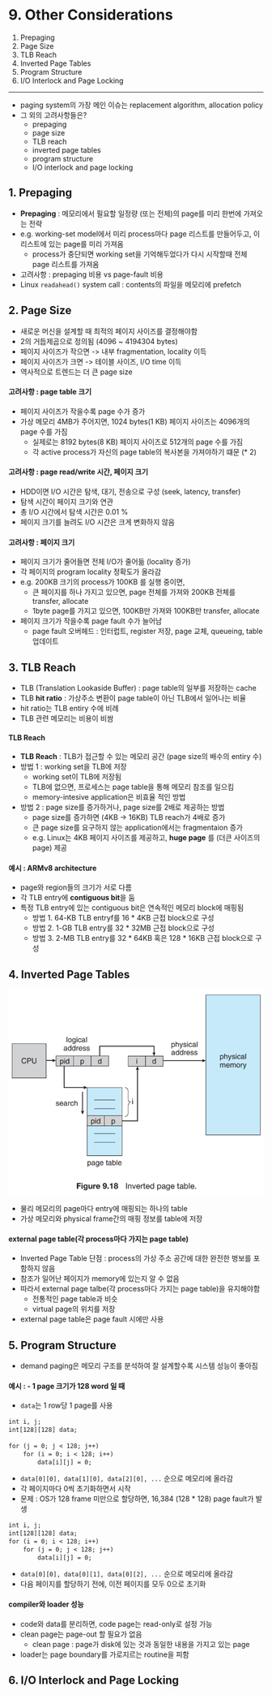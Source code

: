 # 9. Other Considerations

1. Prepaging
2. Page Size
3. TLB Reach
4. Inverted Page Tables
5. Program Structure
6. I/O Interlock and Page Locking

---

- paging system의 가장 메인 이슈는 replacement algorithm, allocation policy
- 그 외의 고려사항들은?
    - prepaging
    - page size
    - TLB reach
    - inverted page tables
    - program structure
    - I/O interlock and page locking

## 1. Prepaging

- **Prepaging** : 메모리에서 필요할 일정량 (또는 전체)의 page를 미리 한번에 가져오는 전략
- e.g. working-set model에서 미리 process마다 page 리스트를 만들어두고, 이 리스트에 있는 page를 미리 가져옴
    - process가 중단되면 working set을 기억해두었다가 다시 시작할때 전체 page 리스트를 가져옴
- 고려사항 : prepaging 비용 vs page-fault 비용
- Linux `readahead()` system call : contents의 파일을 메모리에 prefetch

## 2. Page Size

- 새로운 머신을 설계할 때 최적의 페이지 사이즈를 결정해야함
- 2의 거듭제곱으로 정의됨 (4096 ~ 4194304 bytes)
- 페이지 사이즈가 작으면 -> 내부 fragmentation, locality 이득
- 페이지 사이즈가 크면 -> 테이블 사이즈, I/O time 이득
- 역사적으로 트렌드는 더 큰 page size

#### 고려사항 : page table 크기

- 페이지 사이즈가 작을수록 page 수가 증가
- 가상 메모리 4MB가 주어지면, 1024 bytes(1 KB) 페이지 사이즈는 4096개의 page 수를 가짐
    - 실제로는 8192 bytes(8 KB) 페이지 사이즈로 512개의 page 수를 가짐
    - 각 active process가 자신의 page table의 복사본을 가져야하기 떄문 (* 2)

#### 고려사항 : page read/write 시간, 페이지 크기

- HDD이면 I/O 시간은 탐색, 대기, 전송으로 구성 (seek, latency, transfer)
- 탐색 시간이 페이지 크기와 연관
- 총 I/O 시간에서 탐색 시간은 0.01 %
- 페이지 크기를 늘려도 I/O 시간은 크게 변화하지 않음

#### 고려사항 : 페이지 크기

- 페이지 크기가 줄어들면 전체 I/O가 줄어듦 (locality 증가)
- 각 페이지의 program locality 정확도가 올라감
- e.g. 200KB 크기의 process가 100KB 를 실행 중이면,
    - 큰 페이지를 하나 가지고 있으면, page 전체를 가져와 200KB 전체를 transfer, allocate
    - 1byte page를 가지고 있으면, 100KB만 가져와 100KB만 transfer, allocate
- 페이지 크기가 작을수록 page fault 수가 늘어남
    - page fault 오버헤드 : 인터럽트, register 저장, page 교체, queueing, table 업데이트

## 3. TLB Reach

- TLB (Translation Lookaside Buffer) : page table의 일부를 저장하는 cache
- TLB **hit ratio** : 가상주소 변환이 page table이 아닌 TLB에서 일어나는 비율
- hit ratio는 TLB entiry 수에 비례
- TLB 관련 메모리는 비용이 비쌈

#### TLB Reach

- **TLB Reach** : TLB가 접근할 수 있는 메모리 공간 (page size의 배수의 entiry 수)
- 방법 1 : working set을 TLB에 저장
    - working set이 TLB에 저장됨
    - TLB에 없으면, 프로세스는 page table을 통해 메모리 참조를 일으킴
    - memory-intesive application은 비효율 적인 방법
- 방법 2 : page size를 증가하거나, page size를 2배로 제공하는 방법
    - page size를 증가하면 (4KB -> 16KB) TLB reach가 4배로 증가
    - 큰 page size를 요구하지 않는 application에서는 fragmentaion 증가
    - e.g. Linux는 4KB 페이지 사이즈를 제공하고, **huge page** 를 (더큰 사이즈의 page) 제공

#### 예시 : ARMv8 architecture

- page와 region들의 크기가 서로 다름
- 각 TLB entry에 **contiguous bit**을 둠
- 특정 TLB entry에 있는 contiguous bit은 연속적인 메모리 block에 매핑됨
    - 방법 1. 64-KB TLB entryf를 16 * 4KB 근접 block으로 구성
    - 방법 2. 1-GB TLB entry를 32 * 32MB 근접 block으로 구성
    - 방법 3. 2-MB TLB entry를 32 * 64KB 혹은 128 * 16KB 근접 block으로 구성

## 4. Inverted Page Tables

![img.png](img.png)

- 물리 메모리의 page마다 entry에 매핑되는 하나의 table
- 가상 메모리와 physical frame간의 매핑 정보를 table에 저장

#### external page table(각 process마다 가지는 page table)

- Inverted Page Table 단점 : process의 가상 주소 공간에 대한 완전한 벙보를 포함하지 않음
- 참조가 일어난 페이지가 memory에 있는지 알 수 없음
- 따라서 external page talbe(각 process마다 가지는 page table)을 유지해야함
    - 전통적인 page table과 비슷
    - virtual page의 위치를 저장
- external page table은 page fault 시에만 사용

## 5. Program Structure

- demand paging은 메모리 구조를 분석하여 잘 설계할수록 시스템 성능이 좋아짐

#### 예시 : - 1 page 크기가 128 word 일 때

- `data`는 1 row당 1 page를 사용

````
int i, j;
int[128][128] data;

for (j = 0; j < 128; j++)
    for (i = 0; i < 128; i++)
        data[i][j] = 0;
````

- `data[0][0], data[1][0], data[2][0], ...` 순으로 메모리에 올라감
- 각 페이지마다 0씩 초기화하면서 시작
- 문제 : OS가 128 frame 미만으로 할당하면, 16,384 (128 * 128) page fault가 발생

````
int i, j;
int[128][128] data;
for (i = 0; i < 128; i++)
    for (j = 0; j < 128; j++)
        data[i][j] = 0;
````

- `data[0][0], data[0][1], data[0][2], ...` 순으로 메모리에 올라감
- 다음 페이지를 할당하기 전에, 이전 페이지를 모두 0으로 초기화

#### compiler와 loader 성능

- code와 data를 분리하면, code page는 read-only로 설정 가능
- clean page는 page-out 할 필요가 없음
    - clean page : page가 disk에 있는 것과 동일한 내용을 가지고 있는 page
- loader는 page boundary를 가로지르는 routine을 피함

## 6. I/O Interlock and Page Locking